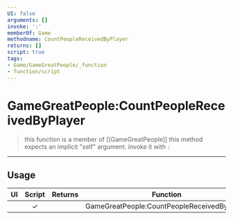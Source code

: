 ```yaml
---
UI: false
arguments: []
invoke: ':'
memberOf: Game
methodname: CountPeopleReceivedByPlayer
returns: []
script: true
tags:
- Game/GameGreatPeople/_function
- function/script
---
```

# GameGreatPeople:CountPeopleReceivedByPlayer
> this function is a member of [[GameGreatPeople]]
> this method expects an implicit "self" argument. invoke it with `:`
-----
## Usage
|  UI | Script | Returns | Function | Arguments |
|:---:|:------:|-------:|:--------:|:---------|
| |✓||GameGreatPeople:CountPeopleReceivedByPlayer||
